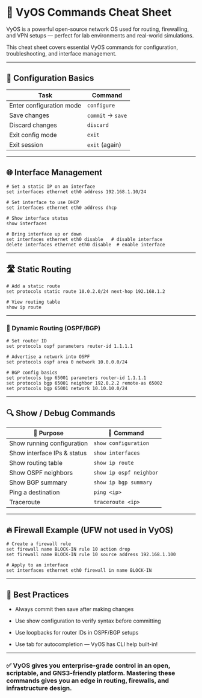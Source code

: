# 🧰 VyOS Commands Cheat Sheet

VyOS is a powerful open-source network OS used for routing, firewalling, and VPN setups — perfect for lab environments and real-world simulations.

This cheat sheet covers essential VyOS commands for configuration, troubleshooting, and interface management.

---

## 🔧 Configuration Basics

| Task | Command |
|------|---------|
| Enter configuration mode | `configure` |
| Save changes | `commit` → `save` |
| Discard changes | `discard` |
| Exit config mode | `exit` |
| Exit session | `exit` (again) |

---

## 🌐 Interface Management

```
# Set a static IP on an interface
set interfaces ethernet eth0 address 192.168.1.10/24

# Set interface to use DHCP
set interfaces ethernet eth0 address dhcp

# Show interface status
show interfaces

# Bring interface up or down
set interfaces ethernet eth0 disable   # disable interface
delete interfaces ethernet eth0 disable  # enable interface
```

---

## 🛣️ Static Routing

```
# Add a static route
set protocols static route 10.0.2.0/24 next-hop 192.168.1.2

# View routing table
show ip route
```
---

### 🔀 Dynamic Routing (OSPF/BGP)

```
# Set router ID
set protocols ospf parameters router-id 1.1.1.1

# Advertise a network into OSPF
set protocols ospf area 0 network 10.0.0.0/24

# BGP config basics
set protocols bgp 65001 parameters router-id 1.1.1.1
set protocols bgp 65001 neighbor 192.0.2.2 remote-as 65002
set protocols bgp 65001 network 10.10.10.0/24
```

---

## 🔍 Show / Debug Commands

| 📌 Purpose                     | 🔧 Command                    |
|-------------------------------|-------------------------------|
| Show running configuration    | `show configuration`          |
| Show interface IPs & status   | `show interfaces`             |
| Show routing table            | `show ip route`               |
| Show OSPF neighbors           | `show ip ospf neighbor`       |
| Show BGP summary              | `show ip bgp summary`         |
| Ping a destination            | `ping <ip>`                   |
| Traceroute                    | `traceroute <ip>`             |

---

## 🔥 Firewall Example (UFW not used in VyOS)

```
# Create a firewall rule
set firewall name BLOCK-IN rule 10 action drop
set firewall name BLOCK-IN rule 10 source address 192.168.1.100

# Apply to an interface
set interfaces ethernet eth0 firewall in name BLOCK-IN
```

---

##  📌 Best Practices

- Always commit then save after making changes

- Use show configuration to verify syntax before committing

- Use loopbacks for router IDs in OSPF/BGP setups

- Use tab for autocompletion — VyOS has CLI help built-in!

---

### ✅ VyOS gives you enterprise-grade control in an open, scriptable, and GNS3-friendly platform. Mastering these commands gives you an edge in routing, firewalls, and infrastructure design.






